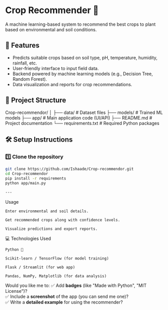 # Crop Recommender 🌾

A machine learning-based system to recommend the best crops to plant based on environmental and soil conditions.

## 🚀 Features
- Predicts suitable crops based on soil type, pH, temperature, humidity, rainfall, etc.
- User-friendly interface to input field data.
- Backend powered by machine learning models (e.g., Decision Tree, Random Forest).
- Data visualization and reports for crop recommendations.

## 📂 Project Structure
Crop-recommendor/
│
├── data/ # Dataset files
├── models/ # Trained ML models
├── app/ # Main application code (UI/API)
├── README.md # Project documentation
└── requirements.txt # Required Python packages

## 🛠️ Setup Instructions

### 1️⃣ Clone the repository
```bash
git clone https://github.com/Ishaade/Crop-recommendor.git
cd Crop-recommendor
pip install -r requirements
python app/main.py

---
```
 Usage

    Enter environmental and soil details.

    Get recommended crops along with confidence levels.

    Visualize predictions and export reports.

💻 Technologies Used

    Python 🐍

    Scikit-learn / TensorFlow (for model training)

    Flask / Streamlit (for web app)

    Pandas, NumPy, Matplotlib (for data analysis)
Would you like me to:
✅ Add **badges** (like "Made with Python", "MIT License")?  
✅ Include a **screenshot** of the app (you can send me one)?  
✅ Write a **detailed example** for using the recommender?
